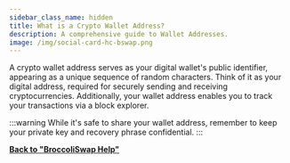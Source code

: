 ```yaml
---
sidebar_class_name: hidden
title: What is a Crypto Wallet Address?
description: A comprehensive guide to Wallet Addresses.
image: /img/social-card-hc-bswap.png
---
```


A crypto wallet address serves as your digital wallet's public identifier, appearing as a unique sequence of random characters. Think of it as your digital address, required for securely sending and receiving cryptocurrencies. Additionally, your wallet address enables you to track your transactions via a block explorer. 

:::warning
While it's safe to share your wallet address, remember to keep your private key and recovery phrase confidential.
:::


**[Back to "BroccoliSwap Help"](/docs/090-Help-Centre/020-Broccoliswap/001-Index.md)**
